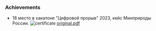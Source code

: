 <!-- 
### Hi there 👋 
-->
### Achievements

- 18 место в хакатоне "Цифровой прорыв" 2023, кейс Минприроды России.
![certificate](https://github.com/Farlom/Farlom/assets/79148785/eba640a4-2659-4596-b954-0c119de840e6)
[original.pdf](https://github.com/Farlom/Farlom/files/11801481/certificate.1.pdf)

<!--
**Farlom/Farlom** is a ✨ _special_ ✨ repository because its `README.md` (this file) appears on your GitHub profile.

Here are some ideas to get you started:

- 🔭 I’m currently working on ...
- 🌱 I’m currently learning ...
- 👯 I’m looking to collaborate on ...
- 🤔 I’m looking for help with ...
- 💬 Ask me about ...
- 📫 How to reach me: ...
- 😄 Pronouns: ...
- ⚡ Fun fact: ...
-->
